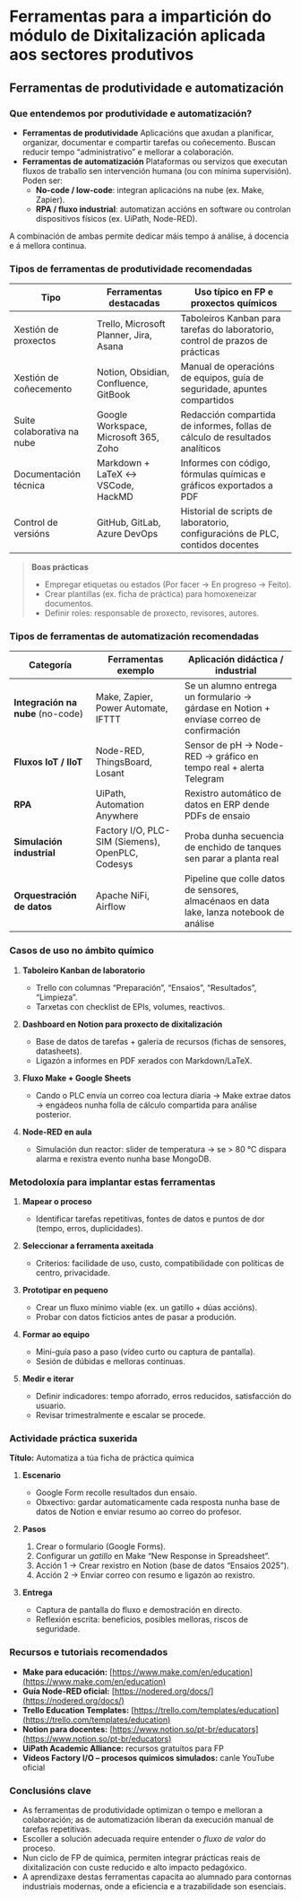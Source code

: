 # Ferramentas para a impartición do módulo de Dixitalización aplicada aos sectores produtivos

## Ferramentas de produtividade e automatización

### Que entendemos por produtividade e automatización?

- **Ferramentas de produtividade**
  Aplicacións que axudan a planificar, organizar, documentar e compartir tarefas ou coñecemento. Buscan reducir tempo “administrativo” e mellorar a colaboración.
- **Ferramentas de automatización**
  Plataformas ou servizos que executan fluxos de traballo sen intervención humana (ou con mínima supervisión). Poden ser:
  - **No-code / low-code**: integran aplicacións na nube (ex. Make, Zapier).
  - **RPA / fluxo industrial**: automatizan accións en software ou controlan dispositivos físicos (ex. UiPath, Node-RED).

A combinación de ambas permite dedicar máis tempo á análise, á docencia e á mellora continua.

### Tipos de ferramentas de produtividade recomendadas

| Tipo                       | Ferramentas destacadas                 | Uso típico en FP e proxectos químicos                                         |
| -------------------------- | -------------------------------------- | ----------------------------------------------------------------------------- |
| Xestión de proxectos       | Trello, Microsoft Planner, Jira, Asana | Taboleiros Kanban para tarefas do laboratorio, control de prazos de prácticas |
| Xestión de coñecemento     | Notion, Obsidian, Confluence, GitBook  | Manual de operacións de equipos, guía de seguridade, apuntes compartidos      |
| Suite colaborativa na nube | Google Workspace, Microsoft 365, Zoho  | Redacción compartida de informes, follas de cálculo de resultados analíticos  |
| Documentación técnica      | Markdown + LaTeX ↔ VSCode, HackMD      | Informes con código, fórmulas químicas e gráficos exportados a PDF            |
| Control de versións        | GitHub, GitLab, Azure DevOps           | Historial de scripts de laboratorio, configuracións de PLC, contidos docentes |

> **Boas prácticas**
>
> - Empregar etiquetas ou estados (Por facer → En progreso → Feito).
> - Crear plantillas (ex. ficha de práctica) para homoxeneizar documentos.
> - Definir roles: responsable de proxecto, revisores, autores.

### Tipos de ferramentas de automatización recomendadas

| Categoría                         | Ferramentas exemplo                              | Aplicación didáctica / industrial                                                        |
| --------------------------------- | ------------------------------------------------ | ---------------------------------------------------------------------------------------- |
| **Integración na nube** (no-code) | Make, Zapier, Power Automate, IFTTT              | Se un alumno entrega un formulario → gárdase en Notion + envíase correo de confirmación  |
| **Fluxos IoT / IIoT**             | Node-RED, ThingsBoard, Losant                    | Sensor de pH → Node-RED → gráfico en tempo real + alerta Telegram                        |
| **RPA**                           | UiPath, Automation Anywhere                      | Rexistro automático de datos en ERP dende PDFs de ensaio                                 |
| **Simulación industrial**         | Factory I/O, PLC-SIM (Siemens), OpenPLC, Codesys | Proba dunha secuencia de enchido de tanques sen parar a planta real                      |
| **Orquestración de datos**        | Apache NiFi, Airflow                             | Pipeline que colle datos de sensores, almacénaos en data lake, lanza notebook de análise |

### Casos de uso no ámbito químico

1. **Taboleiro Kanban de laboratorio**

   - Trello con columnas “Preparación”, “Ensaios”, “Resultados”, “Limpieza”.
   - Tarxetas con checklist de EPIs, volumes, reactivos.

2. **Dashboard en Notion para proxecto de dixitalización**

   - Base de datos de tarefas + galería de recursos (fichas de sensores, datasheets).
   - Ligazón a informes en PDF xerados con Markdown/LaTeX.

3. **Fluxo Make + Google Sheets**

   - Cando o PLC envía un correo coa lectura diaria → Make extrae datos → engádeos nunha folla de cálculo compartida para análise posterior.

4. **Node-RED en aula**

   - Simulación dun reactor: slider de temperatura → se > 80 °C dispara alarma e rexistra evento nunha base MongoDB.

### Metodoloxía para implantar estas ferramentas

1. **Mapear o proceso**

   - Identificar tarefas repetitivas, fontes de datos e puntos de dor (tempo, erros, duplicidades).

2. **Seleccionar a ferramenta axeitada**

   - Criterios: facilidade de uso, custo, compatibilidade con políticas de centro, privacidade.

3. **Prototipar en pequeno**

   - Crear un fluxo mínimo viable (ex. un gatillo + dúas accións).
   - Probar con datos ficticios antes de pasar a produción.

4. **Formar ao equipo**

   - Mini-guía paso a paso (vídeo curto ou captura de pantalla).
   - Sesión de dúbidas e melloras continuas.

5. **Medir e iterar**

   - Definir indicadores: tempo aforrado, erros reducidos, satisfacción do usuario.
   - Revisar trimestralmente e escalar se procede.

### Actividade práctica suxerida

**Título:** Automatiza a túa ficha de práctica química

1. **Escenario**

   - Google Form recolle resultados dun ensaio.
   - Obxectivo: gardar automaticamente cada resposta nunha base de datos de Notion e enviar resumo ao correo do profesor.

2. **Pasos**

   1. Crear o formulario (Google Forms).
   2. Configurar un *gatillo* en Make “New Response in Spreadsheet”.
   3. Acción 1 → Crear rexistro en Notion (base de datos “Ensaios 2025”).
   4. Acción 2 → Enviar correo con resumo e ligazón ao rexistro.

3. **Entrega**

   - Captura de pantalla do fluxo e demostración en directo.
   - Reflexión escrita: beneficios, posibles melloras, riscos de seguridade.

### Recursos e tutoriais recomendados

- **Make para educación:** [https://www.make.com/en/education](https://www.make.com/en/education)
- **Guía Node-RED oficial:** [https://nodered.org/docs/](https://nodered.org/docs/)
- **Trello Education Templates:** [https://trello.com/templates/education](https://trello.com/templates/education)
- **Notion para docentes:** [https://www.notion.so/pt-br/educators](https://www.notion.so/pt-br/educators)
- **UiPath Academic Alliance:** recursos gratuítos para FP
- **Vídeos Factory I/O – procesos químicos simulados:** canle YouTube oficial

### Conclusións clave

- As ferramentas de produtividade optimizan o tempo e melloran a colaboración; as de automatización liberan da execución manual de tarefas repetitivas.
- Escoller a solución adecuada require entender o *fluxo de valor* do proceso.
- Nun ciclo de FP de química, permiten integrar prácticas reais de dixitalización con custe reducido e alto impacto pedagóxico.
- A aprendizaxe destas ferramentas capacita ao alumnado para contornas industriais modernas, onde a eficiencia e a trazabilidade son esenciais.

